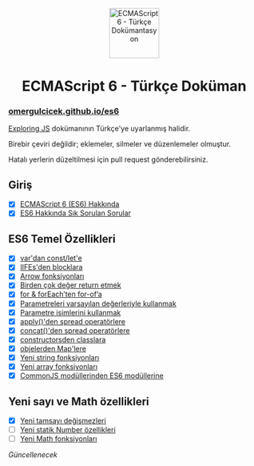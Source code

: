 <p align="center">
<img src="https://omergulcicek.com/img/es6.png" alt="ECMAScript 6 - Türkçe Dokümantasyon" height="100">
</p>

<h1 align="center">ECMAScript 6 - Türkçe Doküman</h1>

<h3><a href="https://omergulcicek.github.io/es6/">omergulcicek.github.io/es6</a></h3>

<a href="http://exploringjs.com/es6/">Exploring JS</a> dokümanının Türkçe'ye uyarlanmış halidir.

Birebir çeviri değildir; eklemeler, silmeler ve düzenlemeler olmuştur.

Hatalı yerlerin düzeltilmesi için pull request gönderebilirsiniz.

## Giriş

- [x] <a href="https://omergulcicek.github.io/es6/giris/ecmascript-6-hakkinda">ECMAScript 6 (ES6) Hakkında</a>
- [x] <a href="https://omergulcicek.github.io/es6/giris/es6-hakkinda-sss">ES6 Hakkında Sık Sorulan Sorular</a>

<h2>ES6 Temel Özellikleri</h2>

- [x] <a href="https://omergulcicek.github.io/es6/es6-temel-ozellikleri/var-dan-const-let-e">var'dan const/let'e</a>
- [x] <a href="https://omergulcicek.github.io/es6/es6-temel-ozellikleri/iifes-den-blocklara">IIFEs'den blocklara</a>
- [x] <a href="https://omergulcicek.github.io/es6/es6-temel-ozellikleri/arrow-fonksiyonlari">Arrow fonksiyonları</a>
- [x] <a href="https://omergulcicek.github.io/es6/es6-temel-ozellikleri/birden-cok-deger-return-etmek">Birden çok değer return etmek</a>
- [x] <a href="https://omergulcicek.github.io/es6/es6-temel-ozellikleri/for-foreach-ten-for-of-a">for & forEach’ten for-of’a</a>
- [x] <a href="https://omergulcicek.github.io/es6/es6-temel-ozellikleri/parametreleri-varsayilan-degerleriyle-kullanmak">Parametreleri varsayılan değerleriyle kullanmak</a>
- [x] <a href="https://omergulcicek.github.io/es6/es6-temel-ozellikleri/parametre-isimlerini-kullanmak">Parametre isimlerini kullanmak</a>
- [x] <a href="https://omergulcicek.github.io/es6/es6-temel-ozellikleri/applyden-spread-operatorlere">apply()'den spread operatörlere</a>
- [x] <a href="https://omergulcicek.github.io/es6/es6-temel-ozellikleri/concatden-spread-operatorlere">concat()'den spread operatörlere</a>
- [x] <a href="https://omergulcicek.github.io/es6/es6-temel-ozellikleri/constructorsden-classlara">constructorsden classlara</a>
- [x] <a href="https://omergulcicek.github.io/es6/es6-temel-ozellikleri/objelerden-maplere">objelerden Map'lere</a>
- [x] <a href="https://omergulcicek.github.io/es6/es6-temel-ozellikleri/yeni-string-fonksiyonlari">Yeni string fonksiyonları</a>
- [x] <a href="https://omergulcicek.github.io/es6/es6-temel-ozellikleri/yeni-array-fonksiyonlari">Yeni array fonksiyonları</a>
- [x] <a href="https://omergulcicek.github.io/es6/es6-temel-ozellikleri/commonjs-modullerinden-es6-modullerine">CommonJS modüllerinden ES6 modüllerine</a>

## Yeni sayı ve Math özellikleri

- [x] <a href="https://omergulcicek.github.io/es6/yeni-sayi-ve-math-ozellikleri/yeni-tamsayi-degismezleri/">Yeni tamsayı değişmezleri</a>
- [ ] <a href="https://omergulcicek.github.io/es6/yeni-sayi-ve-math-ozellikleri/yeni-statik-number-ozellikleri/">Yeni statik Number özellikleri</a>
- [ ] <a href="https://omergulcicek.github.io/es6/yeni-sayi-ve-math-ozellikleri/yeni-math-fonksiyonlari/">Yeni Math fonksiyonları</a>

<i>Güncellenecek</i>
